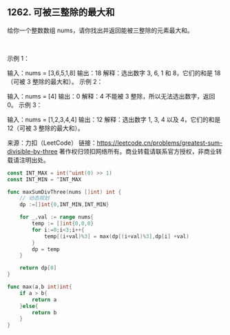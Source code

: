 ## 1262. 可被三整除的最大和
给你一个整数数组 nums，请你找出并返回能被三整除的元素最大和。

 

示例 1：

输入：nums = [3,6,5,1,8]
输出：18
解释：选出数字 3, 6, 1 和 8，它们的和是 18（可被 3 整除的最大和）。
示例 2：

输入：nums = [4]
输出：0
解释：4 不能被 3 整除，所以无法选出数字，返回 0。
示例 3：

输入：nums = [1,2,3,4,4]
输出：12
解释：选出数字 1, 3, 4 以及 4，它们的和是 12（可被 3 整除的最大和）。


来源：力扣（LeetCode）
链接：https://leetcode.cn/problems/greatest-sum-divisible-by-three
著作权归领扣网络所有。商业转载请联系官方授权，非商业转载请注明出处。

```go
const INT_MAX = int(^uint(0) >> 1)
const INT_MIN = ^INT_MAX

func maxSumDivThree(nums []int) int {
    // 动态规划
    dp :=[]int{0,INT_MIN,INT_MIN}

    for _,val := range nums{
        temp := []int{0,0,0}
        for i:=0;i<3;i++{
            temp[(i+val)%3] = max(dp[(i+val)%3],dp[i] +val) 
        }
        dp = temp
    }

    return dp[0]
}

func max(a,b int)int{
    if a > b{
        return a
    }else{
        return b
    }
}

```
